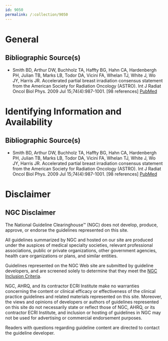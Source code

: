 ```yaml
---
id: 9050
permalink: /:collection/9050
---
```


# General

## Bibliographic Source(s)

- Smith BD, Arthur DW, Buchholz TA, Haffty BG, Hahn CA, Hardenbergh PH, Julian TB, Marks LB, Todor DA, Vicini FA, Whelan TJ, White J, Wo JY, Harris JR. Accelerated partial breast irradiation consensus statement from the American Society for Radiation Oncology (ASTRO). Int J Radiat Oncol Biol Phys. 2009 Jul 15;74(4):987-1001. [98 references] [ PubMed ](http://www.ncbi.nlm.nih.gov/entrez/query.fcgi?cmd=Retrieve&db=pubmed&dopt=Abstract&list_uids=19545784)

# Identifying Information and Availability

## Bibliographic Source(s)

- Smith BD, Arthur DW, Buchholz TA, Haffty BG, Hahn CA, Hardenbergh PH, Julian TB, Marks LB, Todor DA, Vicini FA, Whelan TJ, White J, Wo JY, Harris JR. Accelerated partial breast irradiation consensus statement from the American Society for Radiation Oncology (ASTRO). Int J Radiat Oncol Biol Phys. 2009 Jul 15;74(4):987-1001. [98 references] [ PubMed ](http://www.ncbi.nlm.nih.gov/entrez/query.fcgi?cmd=Retrieve&db=pubmed&dopt=Abstract&list_uids=19545784)

# Disclaimer

## NGC Disclaimer

The National Guideline Clearinghouse™ (NGC) does not develop, produce, approve, or endorse the guidelines represented on this site.

All guidelines summarized by NGC and hosted on our site are produced under the auspices of medical specialty societies, relevant professional associations, public or private organizations, other government agencies, health care organizations or plans, and similar entities.

Guidelines represented on the NGC Web site are submitted by guideline developers, and are screened solely to determine that they meet the [NGC Inclusion Criteria](/help-and-about/summaries/inclusion-criteria).

NGC, AHRQ, and its contractor ECRI Institute make no warranties concerning the content or clinical efficacy or effectiveness of the clinical practice guidelines and related materials represented on this site. Moreover, the views and opinions of developers or authors of guidelines represented on this site do not necessarily state or reflect those of NGC, AHRQ, or its contractor ECRI Institute, and inclusion or hosting of guidelines in NGC may not be used for advertising or commercial endorsement purposes.

Readers with questions regarding guideline content are directed to contact the guideline developer.

